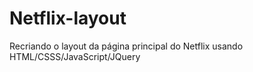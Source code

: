 # Netflix-layout
Recriando o layout da página principal do Netflix usando HTML/CSSS/JavaScript/JQuery 
